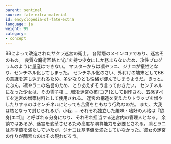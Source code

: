 ```yaml
---
parent: sentinel
source: fate-extra-material
id: encyclopedia-of-fate-extra
language: ja
weight: 99
category:
- concept
---
```


BBによって改造されたサクラ迷宮の衛士。
各階層のメインコアであり、迷宮そのもの。
良質な魔術回路と“心”を持つ少女にしか務まらないため、攻性プログラムのように量産はできない。
マスターからは凛やラニ、ジナコが犠牲となり、センチネル化してしまった。
センチネル化のさい、外付けの端末としてBBの意識を差し込まれるため、多少なりとも性格が淀んでしまうようだ。きっと。たぶん。凛やラニの名誉のため、とりあえずそう言っておきたい。
センチネルになった少女は、その霊子核……魂を迷宮の核[コア]として封印され、五感すべてを迷宮の増築材料として使用される。
迷宮の構造を変えたりトラップを増やしたりするのはセンチネルにとっても苦痛をともなう行為なのだ。
また、大我は核となって封じられるが、小我……それそれ独立した趣味・嗜好の人格は『欲身[エゴ]』と呼ばれる分身になり、それぞれ担当する迷宮内の管理人となる。
余談ではあるが、迷宮を変革させるため高度な演算能力を必要とされる。凛とラニは基準値を満たしていたが、ジナコは基準値を満たしていなかった。彼女の迷宮の作りが簡素なのはその現れだろう。
